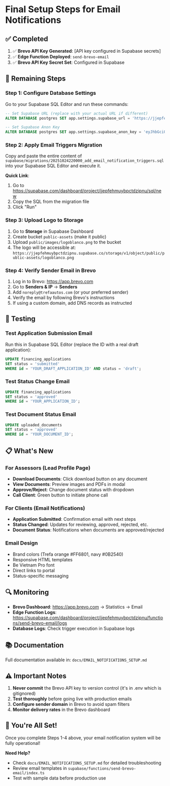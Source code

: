 # Final Setup Steps for Email Notifications

## ✅ Completed

1. ✅ **Brevo API Key Generated**: [API key configured in Supabase secrets]
2. ✅ **Edge Function Deployed**: `send-brevo-email`
3. ✅ **Brevo API Key Secret Set**: Configured in Supabase

## 🔧 Remaining Steps

### Step 1: Configure Database Settings

Go to your Supabase SQL Editor and run these commands:

```sql
-- Set Supabase URL (replace with your actual URL if different)
ALTER DATABASE postgres SET app.settings.supabase_url = 'https://jjepfehmuybpctdzipnu.supabase.co';

-- Set Supabase Anon Key
ALTER DATABASE postgres SET app.settings.supabase_anon_key = 'eyJhbGciOiJIUzI1NiIsInR5cCI6IkpXVCJ9.eyJpc3MiOiJzdXBhYmFzZSIsInJlZiI6ImpqZXBmZWhtdXlicGN0ZHppcG51Iiwicm9sZSI6ImFub24iLCJpYXQiOjE3NDQxOTk2MDMsImV4cCI6MjA1OTc3NTYwM30.yaMESZqaoLvkbVSgdHxpU-Vb7q-naxj95QxcpRYPrX4';
```

### Step 2: Apply Email Triggers Migration

Copy and paste the entire content of `supabase/migrations/20251024220000_add_email_notification_triggers.sql` into your Supabase SQL Editor and execute it.

**Quick Link**:
1. Go to https://supabase.com/dashboard/project/jjepfehmuybpctdzipnu/sql/new
2. Copy the SQL from the migration file
3. Click "Run"

### Step 3: Upload Logo to Storage

1. Go to **Storage** in Supabase Dashboard
2. Create bucket `public-assets` (make it public)
3. Upload `public/images/logoblanco.png` to the bucket
4. The logo will be accessible at: `https://jjepfehmuybpctdzipnu.supabase.co/storage/v1/object/public/public-assets/logoblanco.png`

### Step 4: Verify Sender Email in Brevo

1. Log in to Brevo: https://app.brevo.com
2. Go to **Senders & IP** → **Senders**
3. Add `noreply@trefaautos.com` (or your preferred sender)
4. Verify the email by following Brevo's instructions
5. If using a custom domain, add DNS records as instructed

## 🧪 Testing

### Test Application Submission Email

Run this in Supabase SQL Editor (replace the ID with a real draft application):

```sql
UPDATE financing_applications
SET status = 'submitted'
WHERE id = 'YOUR_DRAFT_APPLICATION_ID' AND status = 'draft';
```

### Test Status Change Email

```sql
UPDATE financing_applications
SET status = 'approved'
WHERE id = 'YOUR_APPLICATION_ID';
```

### Test Document Status Email

```sql
UPDATE uploaded_documents
SET status = 'approved'
WHERE id = 'YOUR_DOCUMENT_ID';
```

## 📋 What's New

### For Assessors (Lead Profile Page)
- **Download Documents**: Click download button on any document
- **View Documents**: Preview images and PDFs in modal
- **Approve/Reject**: Change document status with dropdown
- **Call Client**: Green button to initiate phone call

### For Clients (Email Notifications)
- **Application Submitted**: Confirmation email with next steps
- **Status Changed**: Updates for reviewing, approved, rejected, etc.
- **Document Status**: Notifications when documents are approved/rejected

### Email Design
- Brand colors (Trefa orange #FF6801, navy #0B2540)
- Responsive HTML templates
- Be Vietnam Pro font
- Direct links to portal
- Status-specific messaging

## 🔍 Monitoring

- **Brevo Dashboard**: https://app.brevo.com → Statistics → Email
- **Edge Function Logs**: https://supabase.com/dashboard/project/jjepfehmuybpctdzipnu/functions/send-brevo-email/logs
- **Database Logs**: Check trigger execution in Supabase logs

## 📚 Documentation

Full documentation available in: `docs/EMAIL_NOTIFICATIONS_SETUP.md`

## ⚠️ Important Notes

1. **Never commit** the Brevo API key to version control (it's in .env which is gitignored)
2. **Test thoroughly** before going live with production emails
3. **Configure sender domain** in Brevo to avoid spam filters
4. **Monitor delivery rates** in the Brevo dashboard

## 🎉 You're All Set!

Once you complete Steps 1-4 above, your email notification system will be fully operational!

**Need Help?**
- Check `docs/EMAIL_NOTIFICATIONS_SETUP.md` for detailed troubleshooting
- Review email templates in `supabase/functions/send-brevo-email/index.ts`
- Test with sample data before production use
